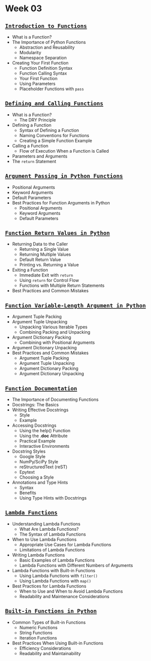 # Week 03

## [**`Introduction to Functions`**]()

- What is a Function?
- The Importance of Python Functions
  - Abstraction and Reusability
  - Modularity
  - Namespace Separation
- Creating Your First Function
  - Function Definition Syntax
  - Function Calling Syntax
  - Your First Function
  - Using Parameters
  - Placeholder Functions with `pass`

## [**`Defining and Calling Functions`**]()

- What is a Function?
  - The DRY Principle
- Defining a Function
  - Syntax of Defining a Function
  - Naming Conventions for Functions
  - Creating a Simple Function Example
- Calling a Function
  - Flow of Execution When a Function is Called
- Parameters and Arguments
- The `return` Statement

## [**`Argument Passing in Python Functions`**]()

- Positional Arguments
- Keyword Arguments
- Default Parameters
- Best Practices for Function Arguments in Python
  - Positional Arguments
  - Keyword Arguments
  - Default Parameters

## [**`Function Return Values in Python`**]()

- Returning Data to the Caller
  - Returning a Single Value
  - Returning Multiple Values
  - Default Return Value
  - Printing vs. Returning a Value
- Exiting a Function
  - Immediate Exit with `return`
  - Using `return` for Control Flow
  - Functions with Multiple Return Statements
- Best Practices and Common Mistakes

## [**`Function Variable-Length Argument in Python`**]()

- Argument Tuple Packing
- Argument Tuple Unpacking
  - Unpacking Various Iterable Types
  - Combining Packing and Unpacking
- Argument Dictionary Packing
  - Combining with Positional Arguments
- Argument Dictionary Unpacking
- Best Practices and Common Mistakes
  - Argument Tuple Packing
  - Argument Tuple Unpacking
  - Argument Dictionary Packing
  - Argument Dictionary Unpacking

## [**`Function Documentation`**]()

- The Importance of Documenting Functions
- Docstrings: The Basics
- Writing Effective Docstrings
  - Style
  - Example
- Accessing Docstrings
  - Using the help() Function
  - Using the .__doc__ Attribute
  - Practical Example
  - Interactive Environments
- Docstring Styles
  - Google Style
  - NumPy/SciPy Style
  - reStructuredText (reST)
  - Epytext
  - Choosing a Style
- Annotations and Type Hints
  - Syntax
  - Benefits
  - Using Type Hints with Docstrings

## [**`Lambda Functions`**]()

- Understanding Lambda Functions
  - What Are Lambda Functions?
  - The Syntax of Lambda Functions
- When to Use Lambda Functions
  - Appropriate Use Cases for Lambda Functions
  - Limitations of Lambda Functions
- Writing Lambda Functions
  - Basic Examples of Lambda Functions
  - Lambda Functions with Different Numbers of Arguments
- Lambda Functions with Built-in Functions
  - Using Lambda Functions with `filter()`
  - Using Lambda Functions with `map()`
- Best Practices for Lambda Functions
  - When to Use and When to Avoid Lambda Functions
  - Readability and Maintenance Considerations

## [**`Built-in Functions in Python`**]()

- Common Types of Built-in Functions
  - Numeric Functions
  - String Functions
  - Iteration Functions
- Best Practices When Using Built-in Functions
  - Efficiency Considerations
  - Readability and Maintainability
